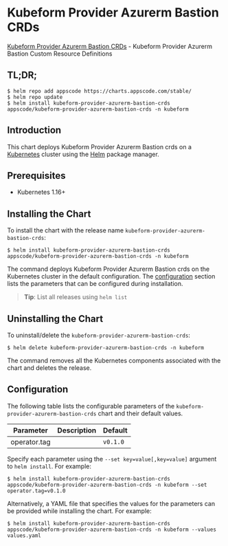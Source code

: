 # Kubeform Provider Azurerm Bastion CRDs

[Kubeform Provider Azurerm Bastion CRDs](https://github.com/kubeform) - Kubeform Provider Azurerm Bastion Custom Resource Definitions

## TL;DR;

```console
$ helm repo add appscode https://charts.appscode.com/stable/
$ helm repo update
$ helm install kubeform-provider-azurerm-bastion-crds appscode/kubeform-provider-azurerm-bastion-crds -n kubeform
```

## Introduction

This chart deploys Kubeform Provider Azurerm Bastion crds on a [Kubernetes](http://kubernetes.io) cluster using the [Helm](https://helm.sh) package manager.

## Prerequisites

- Kubernetes 1.16+

## Installing the Chart

To install the chart with the release name `kubeform-provider-azurerm-bastion-crds`:

```console
$ helm install kubeform-provider-azurerm-bastion-crds appscode/kubeform-provider-azurerm-bastion-crds -n kubeform
```

The command deploys Kubeform Provider Azurerm Bastion crds on the Kubernetes cluster in the default configuration. The [configuration](#configuration) section lists the parameters that can be configured during installation.

> **Tip**: List all releases using `helm list`

## Uninstalling the Chart

To uninstall/delete the `kubeform-provider-azurerm-bastion-crds`:

```console
$ helm delete kubeform-provider-azurerm-bastion-crds -n kubeform
```

The command removes all the Kubernetes components associated with the chart and deletes the release.

## Configuration

The following table lists the configurable parameters of the `kubeform-provider-azurerm-bastion-crds` chart and their default values.

|  Parameter   | Description | Default  |
|--------------|-------------|----------|
| operator.tag |             | `v0.1.0` |


Specify each parameter using the `--set key=value[,key=value]` argument to `helm install`. For example:

```console
$ helm install kubeform-provider-azurerm-bastion-crds appscode/kubeform-provider-azurerm-bastion-crds -n kubeform --set operator.tag=v0.1.0
```

Alternatively, a YAML file that specifies the values for the parameters can be provided while
installing the chart. For example:

```console
$ helm install kubeform-provider-azurerm-bastion-crds appscode/kubeform-provider-azurerm-bastion-crds -n kubeform --values values.yaml
```
